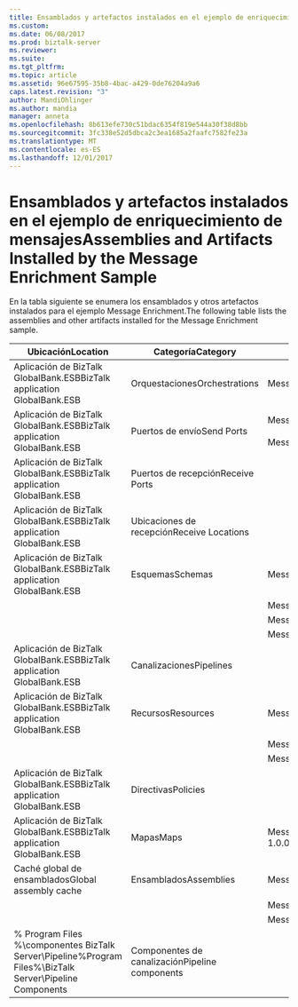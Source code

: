 ```yaml
---
title: Ensamblados y artefactos instalados en el ejemplo de enriquecimiento de mensajes | Documentos de Microsoft
ms.custom: 
ms.date: 06/08/2017
ms.prod: biztalk-server
ms.reviewer: 
ms.suite: 
ms.tgt_pltfrm: 
ms.topic: article
ms.assetid: 96e67595-35b8-4bac-a429-0de76204a9a6
caps.latest.revision: "3"
author: MandiOhlinger
ms.author: mandia
manager: anneta
ms.openlocfilehash: 8b613efe730c51bdac6354f819e544a30f38d8bb
ms.sourcegitcommit: 3fc338e52d5dbca2c3ea1685a2faafc7582fe23a
ms.translationtype: MT
ms.contentlocale: es-ES
ms.lasthandoff: 12/01/2017
---
```

# <a name="assemblies-and-artifacts-installed-by-the-message-enrichment-sample"></a><span data-ttu-id="16286-102">Ensamblados y artefactos instalados en el ejemplo de enriquecimiento de mensajes</span><span class="sxs-lookup"><span data-stu-id="16286-102">Assemblies and Artifacts Installed by the Message Enrichment Sample</span></span>
<span data-ttu-id="16286-103">En la tabla siguiente se enumera los ensamblados y otros artefactos instalados para el ejemplo Message Enrichment.</span><span class="sxs-lookup"><span data-stu-id="16286-103">The following table lists the assemblies and other artifacts installed for the Message Enrichment sample.</span></span>  
  
|<span data-ttu-id="16286-104">Ubicación</span><span class="sxs-lookup"><span data-stu-id="16286-104">Location</span></span>|<span data-ttu-id="16286-105">Categoría</span><span class="sxs-lookup"><span data-stu-id="16286-105">Category</span></span>|<span data-ttu-id="16286-106">Nombre y versión del componente</span><span class="sxs-lookup"><span data-stu-id="16286-106">Name and version of the component</span></span>|  
|--------------|--------------|---------------------------------------|  
|<span data-ttu-id="16286-107">Aplicación de BizTalk GlobalBank.ESB</span><span class="sxs-lookup"><span data-stu-id="16286-107">BizTalk application GlobalBank.ESB</span></span>|<span data-ttu-id="16286-108">Orquestaciones</span><span class="sxs-lookup"><span data-stu-id="16286-108">Orchestrations</span></span>|<span data-ttu-id="16286-109">MessageEnrichment.Orchestrations.MessageEnricher</span><span class="sxs-lookup"><span data-stu-id="16286-109">MessageEnrichment.Orchestrations.MessageEnricher</span></span>|  
|<span data-ttu-id="16286-110">Aplicación de BizTalk GlobalBank.ESB</span><span class="sxs-lookup"><span data-stu-id="16286-110">BizTalk application GlobalBank.ESB</span></span>|<span data-ttu-id="16286-111">Puertos de envío</span><span class="sxs-lookup"><span data-stu-id="16286-111">Send Ports</span></span>|<span data-ttu-id="16286-112">MessageEnrichment.Orchestrations_1.0.0.0_</span><span class="sxs-lookup"><span data-stu-id="16286-112">MessageEnrichment.Orchestrations_1.0.0.0_</span></span><br /><br /> <span data-ttu-id="16286-113">MessageEnrichment.Orchestrations.MessageEnricher_RoutingPort_d98186f1038d4721</span><span class="sxs-lookup"><span data-stu-id="16286-113">MessageEnrichment.Orchestrations.MessageEnricher_RoutingPort_d98186f1038d4721</span></span>|  
|<span data-ttu-id="16286-114">Aplicación de BizTalk GlobalBank.ESB</span><span class="sxs-lookup"><span data-stu-id="16286-114">BizTalk application GlobalBank.ESB</span></span>|<span data-ttu-id="16286-115">Puertos de recepción</span><span class="sxs-lookup"><span data-stu-id="16286-115">Receive Ports</span></span>||  
|<span data-ttu-id="16286-116">Aplicación de BizTalk GlobalBank.ESB</span><span class="sxs-lookup"><span data-stu-id="16286-116">BizTalk application GlobalBank.ESB</span></span>|<span data-ttu-id="16286-117">Ubicaciones de recepción</span><span class="sxs-lookup"><span data-stu-id="16286-117">Receive Locations</span></span>||  
|<span data-ttu-id="16286-118">Aplicación de BizTalk GlobalBank.ESB</span><span class="sxs-lookup"><span data-stu-id="16286-118">BizTalk application GlobalBank.ESB</span></span>|<span data-ttu-id="16286-119">Esquemas</span><span class="sxs-lookup"><span data-stu-id="16286-119">Schemas</span></span>|<span data-ttu-id="16286-120">MessageEnrichment.Schema.ProcedureResultSet_dbo_GetOrderDetails versión 1.0.0.0</span><span class="sxs-lookup"><span data-stu-id="16286-120">MessageEnrichment.Schema.ProcedureResultSet_dbo_GetOrderDetails Version 1.0.0.0</span></span>|  
|||<span data-ttu-id="16286-121">MessageEnrichment.Schema.OrderDoc versión 1.0.0.0</span><span class="sxs-lookup"><span data-stu-id="16286-121">MessageEnrichment.Schema.OrderDoc Version 1.0.0.0</span></span>|  
|||<span data-ttu-id="16286-122">MessageEnrichment.Schema.InventoryOrder versión 1.0.0.0</span><span class="sxs-lookup"><span data-stu-id="16286-122">MessageEnrichment.Schema.InventoryOrder Version 1.0.0.0</span></span>|  
|||<span data-ttu-id="16286-123">MessageEnrichment.Schema.TypedProcedure_dbo versión 1.0.0.0</span><span class="sxs-lookup"><span data-stu-id="16286-123">MessageEnrichment.Schema.TypedProcedure_dbo Version 1.0.0.0</span></span>|  
|<span data-ttu-id="16286-124">Aplicación de BizTalk GlobalBank.ESB</span><span class="sxs-lookup"><span data-stu-id="16286-124">BizTalk application GlobalBank.ESB</span></span>|<span data-ttu-id="16286-125">Canalizaciones</span><span class="sxs-lookup"><span data-stu-id="16286-125">Pipelines</span></span>||  
|<span data-ttu-id="16286-126">Aplicación de BizTalk GlobalBank.ESB</span><span class="sxs-lookup"><span data-stu-id="16286-126">BizTalk application GlobalBank.ESB</span></span>|<span data-ttu-id="16286-127">Recursos</span><span class="sxs-lookup"><span data-stu-id="16286-127">Resources</span></span>|<span data-ttu-id="16286-128">MessageEnrichment.Transforms versión 1.0.0.0</span><span class="sxs-lookup"><span data-stu-id="16286-128">MessageEnrichment.Transforms Version 1.0.0.0</span></span>|  
|||<span data-ttu-id="16286-129">MessageEnrichment.Orchestrations versión 1.0.0.0</span><span class="sxs-lookup"><span data-stu-id="16286-129">MessageEnrichment.Orchestrations Version 1.0.0.0</span></span>|  
|||<span data-ttu-id="16286-130">MessageEnrichment.Schema versión 1.0.0.0</span><span class="sxs-lookup"><span data-stu-id="16286-130">MessageEnrichment.Schema Version 1.0.0.0</span></span>|  
|<span data-ttu-id="16286-131">Aplicación de BizTalk GlobalBank.ESB</span><span class="sxs-lookup"><span data-stu-id="16286-131">BizTalk application GlobalBank.ESB</span></span>|<span data-ttu-id="16286-132">Directivas</span><span class="sxs-lookup"><span data-stu-id="16286-132">Policies</span></span>||  
|<span data-ttu-id="16286-133">Aplicación de BizTalk GlobalBank.ESB</span><span class="sxs-lookup"><span data-stu-id="16286-133">BizTalk application GlobalBank.ESB</span></span>|<span data-ttu-id="16286-134">Mapas</span><span class="sxs-lookup"><span data-stu-id="16286-134">Maps</span></span>|<span data-ttu-id="16286-135">MessageEnrichment.Transforms.NAOrderDocToGetOrderDetailsRequestMap versión 1.0.0.0</span><span class="sxs-lookup"><span data-stu-id="16286-135">MessageEnrichment.Transforms.NAOrderDocToGetOrderDetailsRequestMap Version 1.0.0.0</span></span>|  
|<span data-ttu-id="16286-136">Caché global de ensamblados</span><span class="sxs-lookup"><span data-stu-id="16286-136">Global assembly cache</span></span>|<span data-ttu-id="16286-137">Ensamblados</span><span class="sxs-lookup"><span data-stu-id="16286-137">Assemblies</span></span>|<span data-ttu-id="16286-138">MessageEnrichment.Transforms versión 1.0.0.0</span><span class="sxs-lookup"><span data-stu-id="16286-138">MessageEnrichment.Transforms Version 1.0.0.0</span></span>|  
|||<span data-ttu-id="16286-139">MessageEnrichment.Orchestrations versión 1.0.0.0</span><span class="sxs-lookup"><span data-stu-id="16286-139">MessageEnrichment.Orchestrations Version 1.0.0.0</span></span>|  
|||<span data-ttu-id="16286-140">MessageEnrichment.Schema versión 1.0.0.0</span><span class="sxs-lookup"><span data-stu-id="16286-140">MessageEnrichment.Schema Version 1.0.0.0</span></span>|  
|<span data-ttu-id="16286-141">% Program Files %\\componentes BizTalk Server\Pipeline</span><span class="sxs-lookup"><span data-stu-id="16286-141">%Program Files%\\BizTalk Server\Pipeline Components</span></span>|<span data-ttu-id="16286-142">Componentes de canalización</span><span class="sxs-lookup"><span data-stu-id="16286-142">Pipeline components</span></span>||